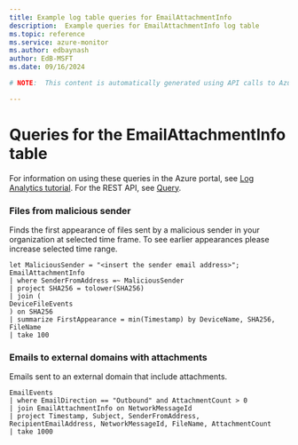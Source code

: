 ```yaml
---
title: Example log table queries for EmailAttachmentInfo
description:  Example queries for EmailAttachmentInfo log table
ms.topic: reference
ms.service: azure-monitor
ms.author: edbaynash
author: EdB-MSFT
ms.date: 09/16/2024

# NOTE:  This content is automatically generated using API calls to Azure. Any edits made on these files will be overwritten in the next run of the script. 

---
```


# Queries for the EmailAttachmentInfo table

For information on using these queries in the Azure portal, see [Log Analytics tutorial](/azure/azure-monitor/logs/log-analytics-tutorial). For the REST API, see [Query](/rest/api/loganalytics/query).


### Files from malicious sender  


Finds the first appearance of files sent by a malicious sender in your organization at selected time frame. To see earlier appearances please increase selected time range.  

```query
let MaliciousSender = "<insert the sender email address>";
EmailAttachmentInfo
| where SenderFromAddress =~ MaliciousSender
| project SHA256 = tolower(SHA256)
| join (
DeviceFileEvents
) on SHA256
| summarize FirstAppearance = min(Timestamp) by DeviceName, SHA256, FileName 
| take 100
```



### Emails to external domains with attachments  


Emails sent to an external domain that include attachments.  

```query
EmailEvents
| where EmailDirection == "Outbound" and AttachmentCount > 0
| join EmailAttachmentInfo on NetworkMessageId 
| project Timestamp, Subject, SenderFromAddress, RecipientEmailAddress, NetworkMessageId, FileName, AttachmentCount 
| take 1000
```

